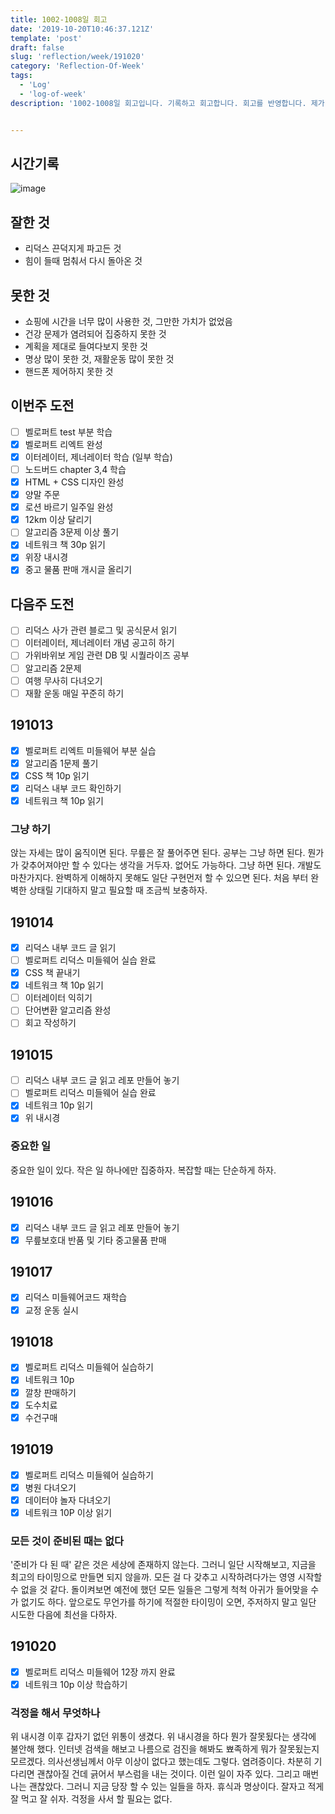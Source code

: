 ```yaml
---
title: 1002-1008일 회고
date: '2019-10-20T10:46:37.121Z'
template: 'post'
draft: false
slug: 'reflection/week/191020'
category: 'Reflection-Of-Week'
tags:
  - 'Log'
  - 'log-of-week'
description: '1002-1008일 회고입니다. 기록하고 회고합니다. 회고를 반영합니다. 제가 자라는 방식입니다.'


---
```


## 시간기록 

![image](https://user-images.githubusercontent.com/35516239/67171276-50379a80-f3f1-11e9-8089-94eff577be7d.png)

## 잘한 것

- 리덕스 끈덕지게 파고든 것 
- 힘이 들때 멈춰서 다시 돌아온 것

## 못한 것

- 쇼핑에 시간을 너무 많이 사용한 것, 그만한 가치가 없었음
- 건강 문제가 염려되어 집중하지 못한 것
- 계획을 제대로 들여다보지 못한 것 
- 명상 많이 못한 것, 재활운동 많이 못한 것
- 핸드폰 제어하지 못한 것 

## 이번주 도전

- [ ] 벨로퍼트 test 부분 학습 
- [x] 벨로퍼트 리엑트 완성 
- [x] 이터레이터, 제너레이터 학습 (일부 학습)
- [ ] 노드버드 chapter 3,4 학습 
- [x] HTML + CSS 디자인 완성 
- [x] 양말 주문 
- [x] 로션 바르기 일주일 완성 
- [x] 12km 이상 달리기 
- [ ] 알고리즘 3문제 이상 풀기
- [x] 네트워크 책 30p 읽기
- [x] 위장 내시경
- [x] 중고 물품 판매 개시글 올리기

## 다음주 도전

- [ ] 리덕스 사가 관련 블로그 및 공식문서 읽기 
- [ ] 이터레이터, 제너레이터 개념 공고히 하기 
- [ ] 가위바위보 게임 관련 DB 및 시퀄라이즈 공부 
- [ ] 알고리즘 2문제
- [ ] 여행 무사히 다녀오기
- [ ] 재활 운동 매일 꾸준히 하기

## 191013

- [x] 벨로퍼트 리엑트 미들웨어 부분 실습 
- [x] 알고리즘 1문제 풀기
- [x] CSS 책 10p 읽기
- [x] 리덕스 내부 코드 확인하기 
- [x] 네트워크 책 10p 읽기

### 그냥 하기

앉는 자세는 많이 움직이면 된다. 무릎은 잘 풀어주면 된다. 공부는 그냥 하면 된다. 뭔가가 갖추어져야만 할 수 있다는 생각을 거두자. 없어도 가능하다. 그냥 하면 된다. 개발도 마찬가지다. 완벽하게 이해하지 못해도 일단 구현먼저 할 수 있으면 된다. 처음 부터 완벽한 상태릴 기대하지 말고 필요할 때 조금씩 보충하자. 

## 191014

- [x] 리덕스 내부 코드 글 읽기
- [ ] 벨로퍼트 리덕스 미들웨어 실습 완료
- [x] CSS 책 끝내기 
- [x] 네트워크 책 10p 읽기 
- [ ] 이터레이터 익히기 
- [ ] 단어변환 알고리즘 완성 
- [ ] 회고 작성하기 

## 191015

- [ ] 리덕스 내부 코드 글 읽고 레포 만들어 놓기 
- [ ] 벨로퍼트 리덕스 미들웨어 실습 완료 
- [x] 네트워크 10p 읽기 
- [x] 위 내시경 

### 중요한 일 

중요한 일이 있다. 작은 일 하나에만 집중하자. 복잡할 때는 단순하게 하자. 

## 191016

- [x] 리덕스 내부 코드 글 읽고 레포 만들어 놓기 
- [x] 무릎보호대 반품 및 기타 중고물품 판매 

## 191017

- [x] 리덕스 미들웨어코드 재학습 
- [x] 교정 운동 실시

## 191018

- [x] 벨로퍼트 리덕스 미들웨어 실습하기 
- [x] 네트워크 10p
- [x] 깔창 판매하기
- [x] 도수치료
- [x] 수건구매 

## 191019

- [x] 벨로퍼트 리덕스 미들웨어 실습하기 
- [x] 병원 다녀오기 
- [x] 데이터야 놀자 다녀오기
- [x] 네트워크 10P 이상 읽기

### 모든 것이 준비된 때는 없다

'준비가 다 된 때' 같은 것은 세상에 존재하지 않는다. 그러니 일단 시작해보고, 지금을 최고의 타이밍으로 만들면 되지 않을까. 모든 걸 다 갖추고 시작하려다가는 영영 시작할 수 없을 것 같다. 돌이켜보면 예전에 했던 모든 일들은 그렇게 척척 아귀가 들어맞을 수가 없기도 하다. 앞으로도 무언가를 하기에 적절한 타이밍이 오면, 주저하지 말고 일단 시도한 다음에 최선을 다하자. 

## 191020

- [x] 벨로퍼트 리덕스 미들웨어 12장 까지 완료
- [x] 네트워크 10p 이상 학습하기 

### 걱정을 해서 무엇하나

위 내시경 이후 갑자기 없던 위통이 생겼다. 위 내시경을 하다 뭔가 잘못됬다는 생각에 불안해 했다. 인터넷 검색을 해보고 나름으로 검진을 해봐도 뾰족하게 뭐가 잘못됬는지 모르겠다. 의사선생님께서 아무 이상이 없다고 했는데도 그렇다. 염려증이다. 차분히 기다리면 괜찮아질 건데 긁어서 부스럼을 내는 것이다. 이런 일이 자주 있다. 그리고 매번 나는 괜찮았다. 그러니 지금 당장 할 수 있는 일들을 하자. 휴식과 명상이다. 잘자고 적게 잘 먹고 잘 쉬자. 걱정을 사서 할 필요는 없다.  

